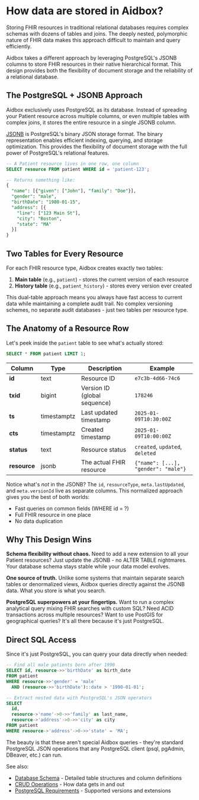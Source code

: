 # How data are stored in Aidbox?

Storing FHIR resources in traditional relational databases requires complex schemas with dozens of tables and joins. The deeply nested, polymorphic nature of FHIR data makes this approach difficult to maintain and query efficiently.

Aidbox takes a different approach by leveraging PostgreSQL's JSONB columns to store FHIR resources in their native hierarchical format. 
This design provides both the flexibility of document storage and the reliability of a relational database.

## The PostgreSQL + JSONB Approach

Aidbox exclusively uses PostgreSQL as its database. 
Instead of spreading your Patient resource across multiple columns, or even multiple tables with complex joins, it stores the entire resource in a single JSONB column.

[JSONB](https://www.postgresql.org/docs/current/datatype-json.html) is PostgreSQL's binary JSON storage format. 
The binary representation enables efficient indexing, querying, and storage optimization. 
This provides the flexibility of document storage with the full power of PostgreSQL's relational features.

```sql
-- A Patient resource lives in one row, one column
SELECT resource FROM patient WHERE id = 'patient-123';

-- Returns something like:
{
  "name": [{"given": ["John"], "family": "Doe"}],
  "gender": "male",
  "birthDate": "1980-01-15",
  "address": [{
    "line": ["123 Main St"],
    "city": "Boston",
    "state": "MA"
  }]
}
```

## Two Tables for Every Resource

For each FHIR resource type, Aidbox creates exactly two tables:

1. **Main table** (e.g., `patient`) - stores the current version of each resource
2. **History table** (e.g., `patient_history`) - stores every version ever created

This dual-table approach means you always have fast access to current data while maintaining a complete audit trail. No complex versioning schemes, no separate audit databases - just two tables per resource type.

## The Anatomy of a Resource Row

Let's peek inside the `patient` table to see what's actually stored:

```sql
SELECT * FROM patient LIMIT 1;
```

| Column | Type | Description | Example |
|--------|------|-------------|---------|
| **id** | text | Resource ID | `e7c3b-4d66-74c6` |
| **txid** | bigint | Version ID (global sequence) | `178246` |
| **ts** | timestamptz | Last updated timestamp | `2025-01-09T10:30:00Z` |
| **cts** | timestamptz | Created timestamp | `2025-01-09T10:00:00Z` |
| **status** | text | Resource status | `created`, `updated`, `deleted` |
| **resource** | jsonb | The actual FHIR resource | `{"name": [...], "gender": "male"}` |

Notice what's *not* in the JSONB? The `id`, `resourceType`, `meta.lastUpdated`, and `meta.versionId` live as separate columns. This normalized approach gives you the best of both worlds:

- Fast queries on common fields (WHERE id = ?)
- Full FHIR resource in one place
- No data duplication

## Why This Design Wins

**Schema flexibility without chaos.** Need to add a new extension to all your Patient resources? Just update the JSONB - no ALTER TABLE nightmares. Your database schema stays stable while your data model evolves.

**One source of truth.** Unlike some systems that maintain separate search tables or denormalized views, Aidbox queries directly against the JSONB data. What you store is what you search.

**PostgreSQL superpowers at your fingertips.** Want to run a complex analytical query mixing FHIR searches with custom SQL? Need ACID transactions across multiple resources? Want to use PostGIS for geographical queries? It's all there because it's just PostgreSQL.


## Direct SQL Access

Since it's just PostgreSQL, you can query your data directly when needed:

```sql
-- Find all male patients born after 1990
SELECT id, resource->>'birthDate' as birth_date
FROM patient
WHERE resource->>'gender' = 'male'
  AND (resource->>'birthDate')::date > '1990-01-01';

-- Extract nested data with PostgreSQL's JSON operators
SELECT 
  id,
  resource->'name'->0->>'family' as last_name,
  resource->'address'->0->>'city' as city
FROM patient
WHERE resource->'address'->0->>'state' = 'MA';
```

The beauty is that these aren't special Aidbox queries - they're standard PostgreSQL JSON operations that any PostgreSQL client (psql, pgAdmin, DBeaver, etc.) can run.

See also:
- [Database Schema](./database-schema.md) - Detailed table structures and column definitions
- [CRUD Operations](./crud-operations.md) - How data gets in and out
- [PostgreSQL Requirements](./postgresql-requirements.md) - Supported versions and extensions
